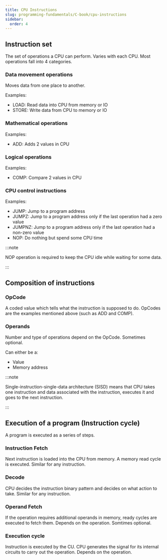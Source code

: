 ```yaml
---
title: CPU Instructions
slug: programming-fundamentals/C-book/cpu-instructions
sidebar:
  order: 4
---
```


## Instruction set

The set of operations a CPU can perform. Varies with each CPU. Most operations
fall into 4 categories.

### Data movement operations

Moves data from one place to another.

Examples:

- LOAD: Read data into CPU from memory or IO
- STORE: Write data from CPU to memory or IO

### Mathematical operations

Examples:

- ADD: Adds 2 values in CPU

### Logical operations

Examples:

- COMP: Compare 2 values in CPU

### CPU control instructions

Examples:

- JUMP: Jump to a program address
- JUMPZ: Jump to a program address only if the last operation had a zero value
- JUMPNZ: Jump to a program address only if the last operation had a non-zero
  value
- NOP: Do nothing but spend some CPU time

:::note

NOP operation is required to keep the CPU idle while waiting for some data.

:::

## Composition of instructions

### OpCode

A coded value which tells what the instruction is supposed to do. OpCodes are
the examples mentioned above (such as ADD and COMP).

### Operands

Number and type of operations depend on the OpCode. Sometimes optional.

Can either be a:

- Value
- Memory address

:::note

Single-instruction-single-data architecture (SISD) means that CPU takes one
instruction and data associated with the instruction, executes it and goes to
the next instruction.

:::

## Execution of a program (Instruction cycle)

A program is executed as a series of steps.

### Instruction Fetch

Next instruction is loaded into the CPU from memory. A memory read cycle is
executed. Similar for any instruction.

### Decode

CPU decides the instruction binary pattern and decides on what action to take.
Similar for any instruction.

### Operand Fetch

If the operation requires additional operands in memory, ready cycles are
executed to fetch them. Depends on the operation. Somtimes optional.

### Execution cycle

Instruction is executed by the CU. CPU generates the signal for its internal
circuits to carry out the operation. Depends on the operation.
